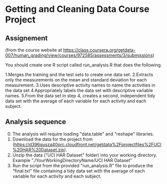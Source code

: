 # Getting and Cleaning Data Course Project

## Assignement 
(from the course website at https://class.coursera.org/getdata-007/human_grading/view/courses/972585/assessments/3/submissions)

You should create one R script called run_analysis.R that does the following.
 
1.Merges the training and the test sets to create one data set.
2.Extracts only the measurements on the mean and standard deviation for each measurement. 
3.Uses descriptive activity names to name the activities in the data set
4.Appropriately labels the data set with descriptive variable names. 
5.From the data set in step 4, creates a second, independent tidy data set with the average of each variable for each activity and each subject.

## Analysis sequence

0. The analysis will require loading "data.table" and "reshape" libraries.
1. Download the data for the project from (https://d396qusza40orc.cloudfront.net/getdata%2Fprojectfiles%2FUCI%20HAR%20Dataset.zip).
2. Unzip the data ("UCI HAR Dataset" folder) into your working directory. Example "./YourWorkingDirectoryName/UCI HAR Dataset"
3. Run the script from the provided "run_analysis.R" file to produce the "final.txt" file containing a tidy data set with the average of each variable for each activity and each subject.
 
